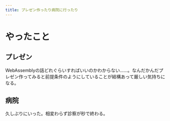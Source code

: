 ```yaml
---
title: プレゼン作ったり病院に行ったり
---
```


# やったこと

## プレゼン

WebAssemblyの話どれぐらいすればいいのかわからない……。なんだかんだプレゼン作ってみると前提条件のようにしていることが結構あって厳しい気持ちになる。

## 病院

久しぶりにいった。相変わらず診察が秒で終わる。
